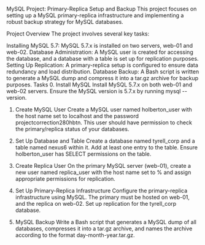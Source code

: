 MySQL Project: Primary-Replica Setup and Backup
This project focuses on setting up a MySQL primary-replica infrastructure and implementing a robust backup strategy for MySQL databases.

Project Overview
The project involves several key tasks:

Installing MySQL 5.7: MySQL 5.7.x is installed on two servers, web-01 and web-02.
Database Administration: A MySQL user is created for accessing the database, and a database with a table is set up for replication purposes.
Setting Up Replication: A primary-replica setup is configured to ensure data redundancy and load distribution.
Database Backup: A Bash script is written to generate a MySQL dump and compress it into a tar.gz archive for backup purposes.
Tasks
0. Install MySQL
Install MySQL 5.7.x on both web-01 and web-02 servers. Ensure the MySQL version is 5.7.x by running mysql --version.

1. Create MySQL User
Create a MySQL user named holberton_user with the host name set to localhost and the password projectcorrection280hbtn. This user should have permission to check the primary/replica status of your databases.

2. Set Up Database and Table
Create a database named tyrell_corp and a table named nexus6 within it. Add at least one entry to the table. Ensure holberton_user has SELECT permissions on the table.

3. Create Replica User
On the primary MySQL server (web-01), create a new user named replica_user with the host name set to % and assign appropriate permissions for replication.

4. Set Up Primary-Replica Infrastructure
Configure the primary-replica infrastructure using MySQL. The primary must be hosted on web-01, and the replica on web-02. Set up replication for the tyrell_corp database.

5. MySQL Backup
Write a Bash script that generates a MySQL dump of all databases, compresses it into a tar.gz archive, and names the archive according to the format day-month-year.tar.gz.

